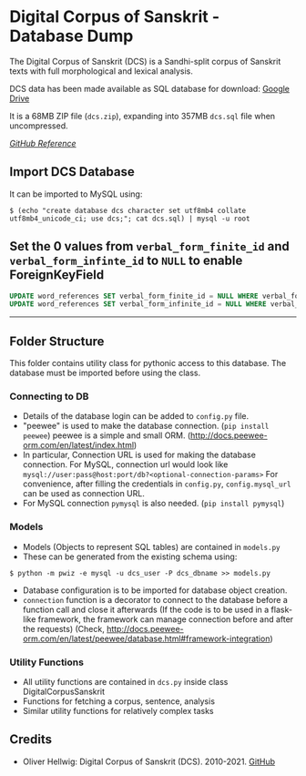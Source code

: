 # Digital Corpus of Sanskrit - Database Dump

The Digital Corpus of Sanskrit (DCS) is a Sandhi-split corpus of Sanskrit texts with full morphological and lexical analysis.

DCS data has been made available as SQL database for download: [Google Drive](https://drive.google.com/file/d/1zKHtrnRTqW6TroOoepFgTGBsPT9D6i6k/view)

It is a 68MB ZIP file (`dcs.zip`), expanding into 357MB `dcs.sql` file when uncompressed.

[*GitHub Reference*](https://github.com/OliverHellwig/sanskrit/tree/master/dcs/data)

## Import DCS Database

It can be imported to MySQL using:

```console
$ (echo "create database dcs character set utf8mb4 collate utf8mb4_unicode_ci; use dcs;"; cat dcs.sql) | mysql -u root
```

## Set the 0 values from `verbal_form_finite_id` and `verbal_form_infinte_id` to `NULL` to enable ForeignKeyField

```sql
UPDATE word_references SET verbal_form_finite_id = NULL WHERE verbal_form_finite_id = 0;
UPDATE word_references SET verbal_form_infinite_id = NULL WHERE verbal_form_infinite_id = 0;
```

---

## Folder Structure

This folder contains utility class for pythonic access to this database. The database must be imported before using the class.

### Connecting to DB
- Details of the database login can be added to `config.py` file.
- "peewee" is used to make the database connection. (`pip install peewee`)
   peewee is a simple and small ORM. (http://docs.peewee-orm.com/en/latest/index.html)
- In particular, Connection URL is used for making the database connection.
  For MySQL, connection url would look like `mysql://user:pass@host:port/db?<optional-connection-params>`
  For convenience, after filling the credentials in `config.py`, `config.mysql_url` can be used as connection URL.
- For MySQL connection `pymysql` is also needed. (`pip install pymysql`)

### Models

- Models (Objects to represent SQL tables) are contained in `models.py`
- These can be generated from the existing schema using:

`$ python -m pwiz -e mysql -u dcs_user -P dcs_dbname >> models.py`

- Database configuration is to be imported for database object creation.
- `connection` function is a decorator to connect to the database before a function call and close it afterwards
  (If the code is to be used in a flask-like framework, the framework can manage connection before and after the requests)
  (Check, http://docs.peewee-orm.com/en/latest/peewee/database.html#framework-integration)

### Utility Functions
- All utility functions are contained in `dcs.py` inside class DigitalCorpusSanskrit
- Functions for fetching a corpus, sentence, analysis
- Similar utility functions for relatively complex tasks

## Credits

* Oliver Hellwig: Digital Corpus of Sanskrit (DCS). 2010-2021. [GitHub](https://github.com/OliverHellwig/sanskrit/tree/master/dcs/data)
